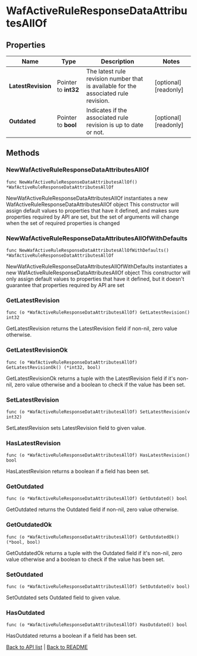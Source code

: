 # WafActiveRuleResponseDataAttributesAllOf

## Properties

Name | Type | Description | Notes
------------ | ------------- | ------------- | -------------
**LatestRevision** | Pointer to **int32** | The latest rule revision number that is available for the associated rule revision. | [optional] [readonly] 
**Outdated** | Pointer to **bool** | Indicates if the associated rule revision is up to date or not. | [optional] [readonly] 

## Methods

### NewWafActiveRuleResponseDataAttributesAllOf

`func NewWafActiveRuleResponseDataAttributesAllOf() *WafActiveRuleResponseDataAttributesAllOf`

NewWafActiveRuleResponseDataAttributesAllOf instantiates a new WafActiveRuleResponseDataAttributesAllOf object
This constructor will assign default values to properties that have it defined,
and makes sure properties required by API are set, but the set of arguments
will change when the set of required properties is changed

### NewWafActiveRuleResponseDataAttributesAllOfWithDefaults

`func NewWafActiveRuleResponseDataAttributesAllOfWithDefaults() *WafActiveRuleResponseDataAttributesAllOf`

NewWafActiveRuleResponseDataAttributesAllOfWithDefaults instantiates a new WafActiveRuleResponseDataAttributesAllOf object
This constructor will only assign default values to properties that have it defined,
but it doesn't guarantee that properties required by API are set

### GetLatestRevision

`func (o *WafActiveRuleResponseDataAttributesAllOf) GetLatestRevision() int32`

GetLatestRevision returns the LatestRevision field if non-nil, zero value otherwise.

### GetLatestRevisionOk

`func (o *WafActiveRuleResponseDataAttributesAllOf) GetLatestRevisionOk() (*int32, bool)`

GetLatestRevisionOk returns a tuple with the LatestRevision field if it's non-nil, zero value otherwise
and a boolean to check if the value has been set.

### SetLatestRevision

`func (o *WafActiveRuleResponseDataAttributesAllOf) SetLatestRevision(v int32)`

SetLatestRevision sets LatestRevision field to given value.

### HasLatestRevision

`func (o *WafActiveRuleResponseDataAttributesAllOf) HasLatestRevision() bool`

HasLatestRevision returns a boolean if a field has been set.

### GetOutdated

`func (o *WafActiveRuleResponseDataAttributesAllOf) GetOutdated() bool`

GetOutdated returns the Outdated field if non-nil, zero value otherwise.

### GetOutdatedOk

`func (o *WafActiveRuleResponseDataAttributesAllOf) GetOutdatedOk() (*bool, bool)`

GetOutdatedOk returns a tuple with the Outdated field if it's non-nil, zero value otherwise
and a boolean to check if the value has been set.

### SetOutdated

`func (o *WafActiveRuleResponseDataAttributesAllOf) SetOutdated(v bool)`

SetOutdated sets Outdated field to given value.

### HasOutdated

`func (o *WafActiveRuleResponseDataAttributesAllOf) HasOutdated() bool`

HasOutdated returns a boolean if a field has been set.


[Back to API list](../README.md#documentation-for-api-endpoints) | [Back to README](../README.md)
